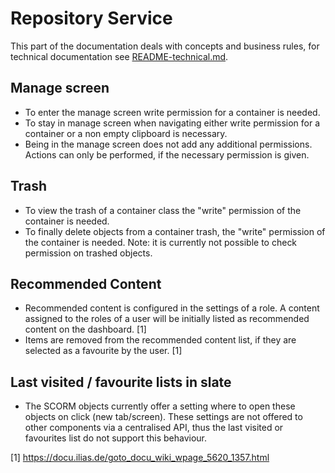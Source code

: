 # Repository Service

This part of the documentation deals with concepts and business rules, for technical documentation see [README-technical.md](./README-technical.md).

## Manage screen

- To enter the manage screen write permission for a container is needed.
- To stay in manage screen when navigating either write permission for a container or a non empty clipboard is necessary.
- Being in the manage screen does not add any additional permissions. Actions can only be performed, if the necessary permission is given.

## Trash

- To view the trash of a container class the "write" permission of the container is needed.
- To finally delete objects from a container trash, the "write" permission of the container is needed. Note: it is currently not possible to check permission on trashed objects.

## Recommended Content

- Recommended content is configured in the settings of a role. A content assigned to the roles of a user will be initially listed as recommended content on the dashboard. [1]
- Items are removed from the recommended content list, if they are selected as a favourite by the user. [1]

## Last visited / favourite lists in slate

- The SCORM objects currently offer a setting where to open these objects on click (new tab/screen). These settings are not offered to other components via a centralised API, thus the last visited or favourites list do not support this behaviour.

[1] https://docu.ilias.de/goto_docu_wiki_wpage_5620_1357.html